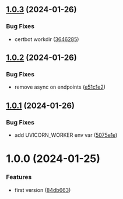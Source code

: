 ## [1.0.3](https://github.com/thibaultserti/ovh-certificate-api/compare/v1.0.2...v1.0.3) (2024-01-26)


### Bug Fixes

* certbot workdir ([3646285](https://github.com/thibaultserti/ovh-certificate-api/commit/3646285d562faa303067f496c8ba0dd0e38c7527))

## [1.0.2](https://github.com/thibaultserti/ovh-certificate-api/compare/v1.0.1...v1.0.2) (2024-01-26)


### Bug Fixes

* remove async on endpoints ([e51c1e2](https://github.com/thibaultserti/ovh-certificate-api/commit/e51c1e23cd44bd795957439fc7a64e21ebab29fd))

## [1.0.1](https://github.com/thibaultserti/ovh-certificate-api/compare/v1.0.0...v1.0.1) (2024-01-26)


### Bug Fixes

* add UVICORN_WORKER env var ([5075e1e](https://github.com/thibaultserti/ovh-certificate-api/commit/5075e1e3196703ccd6fd848ef1ece4eff2e880b9))

# 1.0.0 (2024-01-25)


### Features

* first version ([84db663](https://github.com/thibaultserti/ovh-certificate-api/commit/84db663b4900c3c905b44c56396cddb4d98a521d))
